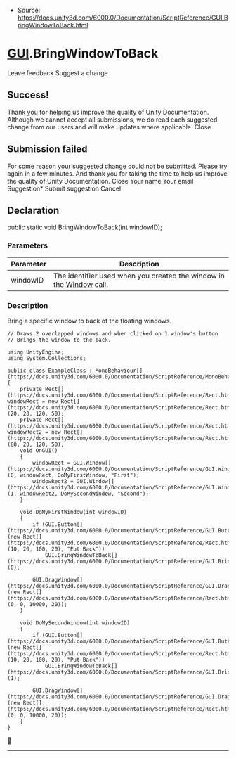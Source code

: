 * Source: https://docs.unity3d.com/6000.0/Documentation/ScriptReference/GUI.BringWindowToBack.html

#  [GUI](https://docs.unity3d.com/6000.0/Documentation/ScriptReference/GUI.html).BringWindowToBack
Leave feedback
Suggest a change
## Success!
Thank you for helping us improve the quality of Unity Documentation. Although we cannot accept all submissions, we do read each suggested change from our users and will make updates where applicable.
Close
## Submission failed
For some reason your suggested change could not be submitted. Please <a>try again</a> in a few minutes. And thank you for taking the time to help us improve the quality of Unity Documentation.
Close
Your name Your email Suggestion* Submit suggestion
Cancel
## Declaration
public static void BringWindowToBack(int windowID); 
### Parameters
Parameter | Description  
---|---  
windowID | The identifier used when you created the window in the [Window](https://docs.unity3d.com/6000.0/Documentation/ScriptReference/GUI.Window.html) call.  
### Description
Bring a specific window to back of the floating windows.
```
// Draws 2 overlapped windows and when clicked on 1 window's button
// Brings the window to the back.  
  
using UnityEngine;
using System.Collections;  
  
public class ExampleClass : MonoBehaviour[](https://docs.unity3d.com/6000.0/Documentation/ScriptReference/MonoBehaviour.html)
{
    private Rect[](https://docs.unity3d.com/6000.0/Documentation/ScriptReference/Rect.html) windowRect = new Rect[](https://docs.unity3d.com/6000.0/Documentation/ScriptReference/Rect.html)(20, 20, 120, 50);
    private Rect[](https://docs.unity3d.com/6000.0/Documentation/ScriptReference/Rect.html) windowRect2 = new Rect[](https://docs.unity3d.com/6000.0/Documentation/ScriptReference/Rect.html)(80, 20, 120, 50);
    void OnGUI()
    {
        windowRect = GUI.Window[](https://docs.unity3d.com/6000.0/Documentation/ScriptReference/GUI.Window.html)(0, windowRect, DoMyFirstWindow, "First");
        windowRect2 = GUI.Window[](https://docs.unity3d.com/6000.0/Documentation/ScriptReference/GUI.Window.html)(1, windowRect2, DoMySecondWindow, "Second");
    }  
  
    void DoMyFirstWindow(int windowID)
    {
        if (GUI.Button[](https://docs.unity3d.com/6000.0/Documentation/ScriptReference/GUI.Button.html)(new Rect[](https://docs.unity3d.com/6000.0/Documentation/ScriptReference/Rect.html)(10, 20, 100, 20), "Put Back"))
            GUI.BringWindowToBack[](https://docs.unity3d.com/6000.0/Documentation/ScriptReference/GUI.BringWindowToBack.html)(0);  
  
        GUI.DragWindow[](https://docs.unity3d.com/6000.0/Documentation/ScriptReference/GUI.DragWindow.html)(new Rect[](https://docs.unity3d.com/6000.0/Documentation/ScriptReference/Rect.html)(0, 0, 10000, 20));
    }  
  
    void DoMySecondWindow(int windowID)
    {
        if (GUI.Button[](https://docs.unity3d.com/6000.0/Documentation/ScriptReference/GUI.Button.html)(new Rect[](https://docs.unity3d.com/6000.0/Documentation/ScriptReference/Rect.html)(10, 20, 100, 20), "Put Back"))
            GUI.BringWindowToBack[](https://docs.unity3d.com/6000.0/Documentation/ScriptReference/GUI.BringWindowToBack.html)(1);  
  
        GUI.DragWindow[](https://docs.unity3d.com/6000.0/Documentation/ScriptReference/GUI.DragWindow.html)(new Rect[](https://docs.unity3d.com/6000.0/Documentation/ScriptReference/Rect.html)(0, 0, 10000, 20));
    }
}

```

* * *
